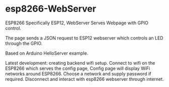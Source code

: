 # esp8266-WebServer
ESP8266 Specifically ESP12, WebServer Serves Webpage with GPIO control.

The page sends a JSON request to ESP12 webserver which controls an LED through the GPIO. 

Based on Arduino HelloServer example. 

Latest development: creating backend wifi setup. 
Connect to wifi on the ESP8266 which serves the config page, Config page will display WiFi networks around ESP8266.
Choose a network and supply password if required.
Disconnect and interact with esp8266 webserver through internet. 


